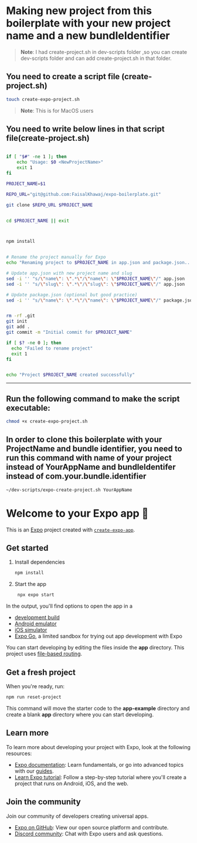 # Making new project from this boilerplate with your new project name and a new bundleIdentifier

> **Note**: I had create-project.sh in dev-scripts folder ,so you can create dev-scripts folder and can add create-project.sh in that folder.

## You need to create a script file (create-project.sh)

```bash
touch create-expo-project.sh
```

> **Note**: This is for MacOS users

## You need to write below lines in that script file(create-project.sh)

```bash

if [ "$#" -ne 1 ]; then
    echo "Usage: $0 <NewProjectName>"
    exit 1
fi

PROJECT_NAME=$1

REPO_URL="git@github.com:FaisalKhawaj/expo-boilerplate.git"

git clone $REPO_URL $PROJECT_NAME


cd $PROJECT_NAME || exit



npm install


# Rename the project manually for Expo
echo "Renaming project to $PROJECT_NAME in app.json and package.json..."

# Update app.json with new project name and slug
sed -i '' "s/\"name\": \".*\"/\"name\": \"$PROJECT_NAME\"/" app.json
sed -i '' "s/\"slug\": \".*\"/\"slug\": \"$PROJECT_NAME\"/" app.json

# Update package.json (optional but good practice)
sed -i '' "s/\"name\": \".*\"/\"name\": \"$PROJECT_NAME\"/" package.json


rm -rf .git
git init
git add .
git commit -m "Initial commit for $PROJECT_NAME"

if [ $? -ne 0 ]; then
  echo "Failed to rename project"
  exit 1
fi


echo "Project $PROJECT_NAME created successfully"

```

---

## Run the following command to make the script executable:

```bash
chmod +x create-expo-project.sh
```

## In order to clone this boilerplate with your ProjectName and bundle identifier, you need to run this command with name of your project instead of YourAppName and bundleIdentifer instead of com.your.bundle.identifier

```bash
~/dev-scripts/expo-create-project.sh YourAppName
```

# Welcome to your Expo app 👋

This is an [Expo](https://expo.dev) project created with [`create-expo-app`](https://www.npmjs.com/package/create-expo-app).

## Get started

1. Install dependencies

   ```bash
   npm install
   ```

2. Start the app

   ```bash
    npx expo start
   ```

In the output, you'll find options to open the app in a

- [development build](https://docs.expo.dev/develop/development-builds/introduction/)
- [Android emulator](https://docs.expo.dev/workflow/android-studio-emulator/)
- [iOS simulator](https://docs.expo.dev/workflow/ios-simulator/)
- [Expo Go](https://expo.dev/go), a limited sandbox for trying out app development with Expo

You can start developing by editing the files inside the **app** directory. This project uses [file-based routing](https://docs.expo.dev/router/introduction).

## Get a fresh project

When you're ready, run:

```bash
npm run reset-project
```

This command will move the starter code to the **app-example** directory and create a blank **app** directory where you can start developing.

## Learn more

To learn more about developing your project with Expo, look at the following resources:

- [Expo documentation](https://docs.expo.dev/): Learn fundamentals, or go into advanced topics with our [guides](https://docs.expo.dev/guides).
- [Learn Expo tutorial](https://docs.expo.dev/tutorial/introduction/): Follow a step-by-step tutorial where you'll create a project that runs on Android, iOS, and the web.

## Join the community

Join our community of developers creating universal apps.

- [Expo on GitHub](https://github.com/expo/expo): View our open source platform and contribute.
- [Discord community](https://chat.expo.dev): Chat with Expo users and ask questions.
